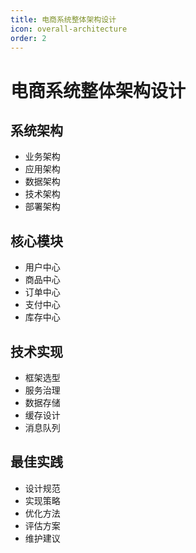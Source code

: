 ```yaml
---
title: 电商系统整体架构设计
icon: overall-architecture
order: 2
---
```


# 电商系统整体架构设计

## 系统架构
- 业务架构
- 应用架构
- 数据架构
- 技术架构
- 部署架构

## 核心模块
- 用户中心
- 商品中心
- 订单中心
- 支付中心
- 库存中心

## 技术实现
- 框架选型
- 服务治理
- 数据存储
- 缓存设计
- 消息队列

## 最佳实践
- 设计规范
- 实现策略
- 优化方法
- 评估方案
- 维护建议
